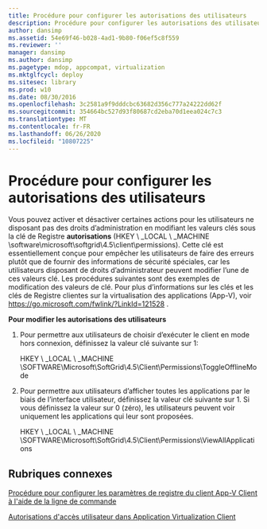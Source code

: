```yaml
---
title: Procédure pour configurer les autorisations des utilisateurs
description: Procédure pour configurer les autorisations des utilisateurs
author: dansimp
ms.assetid: 54e69f46-b028-4ad1-9b80-f06ef5c8f559
ms.reviewer: ''
manager: dansimp
ms.author: dansimp
ms.pagetype: mdop, appcompat, virtualization
ms.mktglfcycl: deploy
ms.sitesec: library
ms.prod: w10
ms.date: 08/30/2016
ms.openlocfilehash: 3c2581a9f9dddcbc63682d356c777a24222dd62f
ms.sourcegitcommit: 354664bc527d93f80687cd2eba70d1eea024c7c3
ms.translationtype: MT
ms.contentlocale: fr-FR
ms.lasthandoff: 06/26/2020
ms.locfileid: "10807225"
---
```

# Procédure pour configurer les autorisations des utilisateurs


Vous pouvez activer et désactiver certaines actions pour les utilisateurs ne disposant pas des droits d’administration en modifiant les valeurs clés sous la clé de Registre **autorisations** (HKEY \ _LOCAL \ _MACHINE \\software\\microsoft\\softgrid\\4.5\\client\\permissions). Cette clé est essentiellement conçue pour empêcher les utilisateurs de faire des erreurs plutôt que de fournir des informations de sécurité spéciales, car les utilisateurs disposant de droits d’administrateur peuvent modifier l’une de ces valeurs clé. Les procédures suivantes sont des exemples de modification des valeurs de clé. Pour plus d’informations sur les clés et les clés de Registre clientes sur la virtualisation des applications (App-V), voir <https://go.microsoft.com/fwlink/?LinkId=121528> .

**Pour modifier les autorisations des utilisateurs**

1.  Pour permettre aux utilisateurs de choisir d’exécuter le client en mode hors connexion, définissez la valeur clé suivante sur 1:

    HKEY \ _LOCAL \ _MACHINE \\SOFTWARE\\Microsoft\\SoftGrid\\4.5\\Client\\Permissions\\ToggleOfflineMode

2.  Pour permettre aux utilisateurs d’afficher toutes les applications par le biais de l’interface utilisateur, définissez la valeur clé suivante sur 1. Si vous définissez la valeur sur 0 (zéro), les utilisateurs peuvent voir uniquement les applications qui leur sont proposées.

    HKEY \ _LOCAL \ _MACHINE \\SOFTWARE\\Microsoft\\SoftGrid\\4.5\\Client\\Permissions\\ViewAllApplications

## Rubriques connexes


[Procédure pour configurer les paramètres de registre du client App-V Client à l'aide de la ligne de commande](how-to-configure-the-app-v-client-registry-settings-by-using-the-command-line.md)

[Autorisations d'accès utilisateur dans Application Virtualization Client](user-access-permissions-in-application-virtualization-client.md)

 

 






